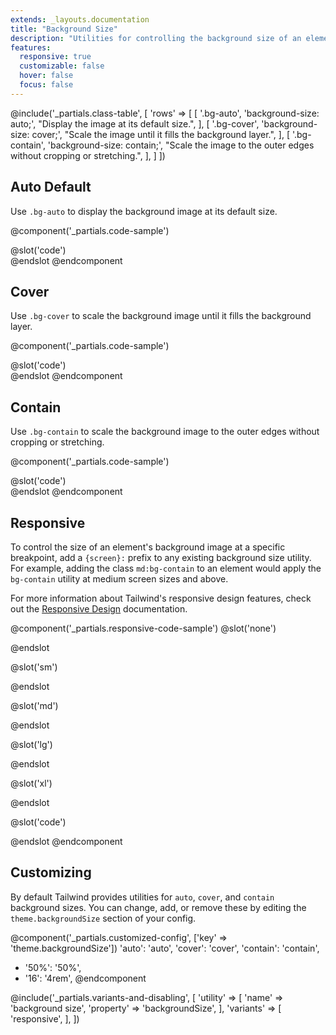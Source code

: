 ```yaml
---
extends: _layouts.documentation
title: "Background Size"
description: "Utilities for controlling the background size of an element's background image."
features:
  responsive: true
  customizable: false
  hover: false
  focus: false
---
```


@include('_partials.class-table', [
  'rows' => [
    [
      '.bg-auto',
      'background-size: auto;',
      "Display the image at its default size.",
    ],
    [
      '.bg-cover',
      'background-size: cover;',
      "Scale the image until it fills the background layer.",
    ],
    [
      '.bg-contain',
      'background-size: contain;',
      "Scale the image to the outer edges without cropping or stretching.",
    ],
  ]
])

## Auto <span class="ml-2 font-semibold text-gray-600 text-sm uppercase tracking-wide">Default</span>

Use `.bg-auto` to display the background image at its default size.

@component('_partials.code-sample')
<div class="w-full bg-gray-400 h-48 bg-center bg-auto" style="background-image:url('https://images.unsplash.com/photo-1459262838948-3e2de6c1ec80?ixlib=rb-1.2.1&ixid=eyJhcHBfaWQiOjEyMDd9&auto=format&fit=crop&w=800&q=80');">
</div>
@slot('code')
<div class="bg-auto bg-center ..." style="background-image: url(...)"></div>
@endslot
@endcomponent

## Cover

Use `.bg-cover` to scale the background image until it fills the background layer.

@component('_partials.code-sample')
<div class="w-full mx-auto bg-gray-400 h-48 bg-center bg-cover" style="background-image:url('https://images.unsplash.com/photo-1459262838948-3e2de6c1ec80?ixlib=rb-1.2.1&ixid=eyJhcHBfaWQiOjEyMDd9&auto=format&fit=crop&w=800&q=80');">
</div>
@slot('code')
<div class="bg-cover bg-center ..." style="background-image: url(...)"></div>
@endslot
@endcomponent

## Contain

Use `.bg-contain` to scale the background image to the outer edges without cropping or stretching.

@component('_partials.code-sample')
<div class="w-full bg-gray-400 h-48 bg-center bg-no-repeat bg-contain" style="background-image:url('https://images.unsplash.com/photo-1459262838948-3e2de6c1ec80?ixlib=rb-1.2.1&ixid=eyJhcHBfaWQiOjEyMDd9&auto=format&fit=crop&w=800&q=80');">
</div>
@slot('code')
<div class="bg-contain bg-center ..." style="background-image: url(...)"></div>
@endslot
@endcomponent

## Responsive

To control the size of an element's background image at a specific breakpoint, add a `{screen}:` prefix to any existing background size utility. For example, adding the class `md:bg-contain` to an element would apply the `bg-contain` utility at medium screen sizes and above.

For more information about Tailwind's responsive design features, check out the [Responsive Design](/docs/responsive-design) documentation.

@component('_partials.responsive-code-sample')
@slot('none')
<div class="mx-auto w-64 bg-gray-400 h-48 bg-center bg-no-repeat bg-auto" style="background-image:url('https://images.unsplash.com/photo-1459262838948-3e2de6c1ec80?ixlib=rb-1.2.1&ixid=eyJhcHBfaWQiOjEyMDd9&auto=format&fit=crop&w=800&q=80');">
</div>
@endslot

@slot('sm')
<div class="mx-auto w-64 bg-gray-400 h-48 bg-center bg-no-repeat bg-cover" style="background-image:url('https://images.unsplash.com/photo-1459262838948-3e2de6c1ec80?ixlib=rb-1.2.1&ixid=eyJhcHBfaWQiOjEyMDd9&auto=format&fit=crop&w=800&q=80');">
</div>
@endslot

@slot('md')
<div class="mx-auto w-64 bg-gray-400 h-48 bg-center bg-no-repeat bg-contain" style="background-image:url('https://images.unsplash.com/photo-1459262838948-3e2de6c1ec80?ixlib=rb-1.2.1&ixid=eyJhcHBfaWQiOjEyMDd9&auto=format&fit=crop&w=800&q=80');">
</div>
@endslot

@slot('lg')
<div class="mx-auto w-64 bg-gray-400 h-48 bg-center bg-no-repeat bg-auto" style="background-image:url('https://images.unsplash.com/photo-1459262838948-3e2de6c1ec80?ixlib=rb-1.2.1&ixid=eyJhcHBfaWQiOjEyMDd9&auto=format&fit=crop&w=800&q=80');">
</div>
@endslot

@slot('xl')
<div class="mx-auto w-64 bg-gray-400 h-48 bg-center bg-no-repeat bg-cover" style="background-image:url('https://images.unsplash.com/photo-1459262838948-3e2de6c1ec80?ixlib=rb-1.2.1&ixid=eyJhcHBfaWQiOjEyMDd9&auto=format&fit=crop&w=800&q=80');">
</div>
@endslot

@slot('code')
<div class="none:bg-auto sm:bg-cover md:bg-contain lg:bg-auto xl:bg-cover ..." style="background-image: url(...)"></div>
@endslot
@endcomponent

## Customizing

By default Tailwind provides utilities for `auto`, `cover`, and `contain` background sizes. You can change, add, or remove these by editing the `theme.backgroundSize` section of your config.

@component('_partials.customized-config', ['key' => 'theme.backgroundSize'])
  'auto': 'auto',
  'cover': 'cover',
  'contain': 'contain',
+ '50%': '50%',
+ '16': '4rem',
@endcomponent

@include('_partials.variants-and-disabling', [
    'utility' => [
        'name' => 'background size',
        'property' => 'backgroundSize',
    ],
    'variants' => [
        'responsive',
    ],
])
